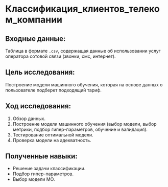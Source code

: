 # Классификация_клиентов_телеком_компании

## Входные данные:

Таблица в формате `.csv`, содержащая данные об использовании услуг оператора сотовой связи (звонки, смс, интернет).

## Цель исследования:

Построение модели машинного обучения, которая на основе данных о пользователе подберет подходящий тариф.

## Ход исследования:

1. Обзор данных.
2. Построение модели машинного обучения (выбор модели, выбор метрики, подбор гипер-параметров, обучение и валидация).
3. Тестирование оптимальной модели.
4. Проверка модели на адекватность.

## Полученные навыки:

* Решение задачи классификации.
* Подбор гипер-параметров.
* Выбор модели МО.

